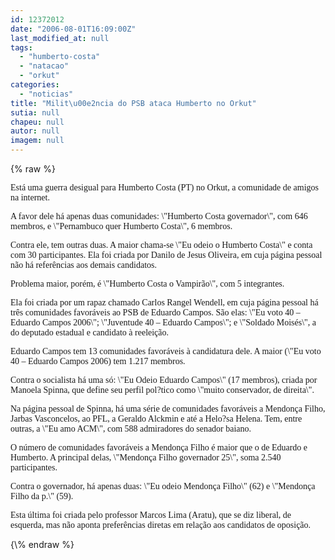 ```yaml
---
id: 12372012
date: "2006-08-01T16:09:00Z"
last_modified_at: null
tags:
  - "humberto-costa"
  - "natacao"
  - "orkut"
categories:
  - "noticias"
title: "Milit\u00e2ncia do PSB ataca Humberto no Orkut"
sutia: null
chapeu: null
autor: null
imagem: null
---
```

{\% raw %}
<p><P><FONT face=Verdana>Está uma guerra desigual para Humberto Costa (PT) no Orkut, a comunidade de amigos na internet.</FONT></P></p>
<p><P><FONT face=Verdana>A favor dele há apenas duas comunidades: \"Humberto Costa governador\", com 646 membros, e \"Pernambuco quer Humberto Costa\", 6 membros.</FONT></P></p>
<p><P><FONT face=Verdana>Contra ele, tem outras duas. A maior chama-se \"Eu odeio o Humberto Costa\" e conta com 30 participantes. Ela foi criada por Danilo de Jesus Oliveira, em cuja página pessoal não há referências aos demais candidatos.</FONT></P></p>
<p><P><FONT face=Verdana>Problema maior, porém, é \"Humberto Costa o Vampirão\", com 5 integrantes. </FONT></P></p>
<p><P><FONT face=Verdana>Ela foi criada por um rapaz chamado Carlos Rangel Wendell, em cuja página pessoal há três comunidades favoráveis ao PSB de Eduardo Campos. São elas: \"Eu voto 40 – Eduardo Campos 2006\"; \"Juventude 40 – Eduardo Campos\"; e \"Soldado Moisés\", a do deputado estadual e candidato à reeleição.</FONT></P></p>
<p><P><FONT face=Verdana>Eduardo Campos tem 13 comunidades favoráveis à candidatura dele. A maior (\"Eu voto 40 – Eduardo Campos 2006) tem 1.217 membros.</FONT></P></p>
<p><P><FONT face=Verdana>Contra o socialista há uma só: \"Eu Odeio Eduardo Campos\" (17 membros), criada por Manoela Spinna, que define seu perfil pol?tico como \"muito conservador, de direita\".</FONT></P></p>
<p><P><FONT face=Verdana>Na página pessoal de Spinna, há uma série de comunidades favoráveis a Mendonça Filho, Jarbas Vasconcelos, ao PFL, a Geraldo Alckmin e até a Helo?sa Helena. Tem, entre outras, a \"Eu amo ACM\", com 588 admiradores do senador baiano.</FONT></P></p>
<p><P><FONT face=Verdana>O número de comunidades favoráveis a Mendonça Filho é maior que o de Eduardo e Humberto. A principal delas, \"Mendonça Filho governador 25\", soma 2.540 participantes.</FONT></P></p>
<p><P><FONT face=Verdana>Contra o governador, há apenas duas: \"Eu odeio Mendonça Filho\" (62) e \"Mendonça Filho da p.\" (59). </FONT></P></p>
<p><P><FONT face=Verdana>Esta última foi criada pelo professor Marcos Lima (Aratu), que se diz liberal, de esquerda, mas não aponta preferências diretas em relação aos candidatos de oposição.</FONT></P> </p>
{\% endraw %}